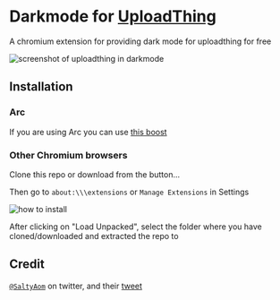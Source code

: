 # Darkmode for [UploadThing](https://uploadthing.com/)

A chromium extension for providing dark mode for uploadthing for free

![screenshot of uploadthing in darkmode](https://github.com/yxshv/uploadthing-dark/assets/93475253/12449a33-b09e-48cd-abf6-b1bf9a04cbbd)

## Installation

### Arc

If you are using Arc you can use [this boost](https://arc.net/boost/BF2260C6-A0F5-4C39-96CD-0D0C2047081A)

### Other Chromium browsers

Clone this repo or download from the button...

Then go to `about:\\\extensions` or `Manage Extensions` in Settings

![how to install](https://github.com/yxshv/uploadthing-dark/assets/93475253/ad87ba84-21b1-423d-b92f-3ff5b82712ba)

After clicking on "Load Unpacked", select the folder where you have cloned/downloaded and extracted the repo to

## Credit

[`@SaltyAom`](https://twitter.com/saltyAom) on twitter, and their [tweet](https://twitter.com/saltyAom/status/1757302207748489420)

